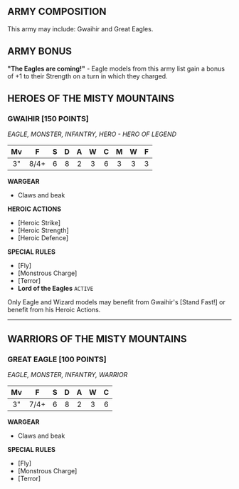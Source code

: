 ﻿## ARMY COMPOSITION

This army may include: Gwaihir and Great Eagles.

## ARMY BONUS

**"The Eagles are coming!"** - Eagle models from this army list gain a bonus of +1 to their Strength on a turn in which they charged.

## HEROES OF THE MISTY MOUNTAINS

<div class="unitCard" markdown>

### GWAIHIR [150 POINTS]
*EAGLE, MONSTER, INFANTRY, HERO - HERO OF LEGEND*

| Mv | F | S | D | A | W | C | M | W | F |
|:----:|:----:|:---:|:---:|:---:|:---:|:---:|:-:|:-:|:-:|
| 3" | 8/4+ | 6 | 8 | 2 | 3 | 6 | 3 | 3 | 3 |

**WARGEAR**

- Claws and beak

**HEROIC ACTIONS**

- [Heroic Strike]
- [Heroic Strength]
- [Heroic Defence]

**SPECIAL RULES**

- [Fly]
- [Monstrous Charge]
- [Terror]
- **Lord of the Eagles** `ACTIVE`

Only Eagle and Wizard models may benefit from Gwaihir's [Stand Fast!] or benefit from his Heroic Actions.

</div>

---

## WARRIORS OF THE MISTY MOUNTAINS

<div class="unitCard" markdown>

### GREAT EAGLE [100 POINTS]
*EAGLE, MONSTER, INFANTRY, WARRIOR*

| Mv | F | S | D | A | W | C |
|:----:|:----:|:---:|:---:|:---:|:---:|:---:|
| 3" | 7/4+ | 6 | 8 | 2 | 3 | 6 |

**WARGEAR**

- Claws and beak

**SPECIAL RULES**

- [Fly]
- [Monstrous Charge]
- [Terror]

</div>